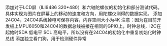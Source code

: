 添加对于LCD屏（ILI9486 320*480）和六轴陀螺仪的初始化和部分测试代码。
具体实现为图片在屏幕上的移动的速度和方向，用陀螺仪测得的数据实现。
添加24C04，24C04系统掉电可保存内容，内存空间大小为4K
注意：因为在目前开发板上MPU6050和24C04的数据总线被接在相同的GPIO上，时钟总线，I2C在起始时SDA 低电平 SCL 高电平，所以没有在24C04的初始化中重复初始化时钟总线
添加独立看门狗，用于检测硬件异常
